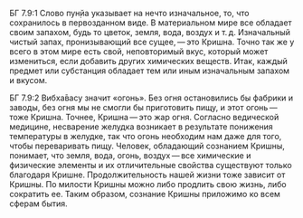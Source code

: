 БГ 7.9:1	Слово пун̣йа указывает на нечто изначальное, то, что сохранилось в первозданном виде. В материальном мире все обладает своим запахом, будь то цветок, земля, вода, воздух и т. д. Изначальный чистый запах, пронизывающий все сущее, — это Кришна. Точно так же у всего в этом мире есть свой, неповторимый вкус, который может измениться, если добавить других химических веществ. Итак, каждый предмет или субстанция обладает тем или иным изначальным запахом и вкусом.

БГ 7.9:2	Вибха̄васу значит «огонь». Без огня остановились бы фабрики и заводы, без огня мы не смогли бы приготовить пищу, и этот огонь — тоже Кришна. Точнее, Кришна — это жар огня. Согласно ведической медицине, несварение желудка возникает в результате понижения температуры в желудке, так что огонь необходим нам даже для того, чтобы переваривать пищу. Человек, обладающий сознанием Кришны, понимает, что земля, вода, огонь, воздух — все химические и физические элементы и их отличительные свойства существуют только благодаря Кришне. Продолжительность нашей жизни тоже зависит от Кришны. По милости Кришны можно либо продлить свою жизнь, либо сократить ее. Таким образом, сознание Кришны приложимо ко всем сферам бытия.
